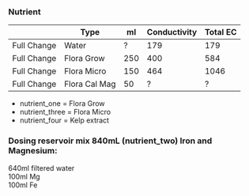 ### Nutrient
|               |    Type       | ml   | Conductivity | Total EC   | 
|---------------|-------        |----- | ------------ | -------------| 
| Full Change   | Water         |?     | 179          | 179          | 
| Full Change   | Flora Grow    |250   | 400          | 584          | 
| Full Change   | Flora Micro   |150   | 464          | 1046         |
| Full Change   | Flora Cal Mag |50    | ?            | ?            |


- nutrient_one   = Flora Grow  
- nutrient_three = Flora Micro  
- nutrient_four  = Kelp extract  

### Dosing reservoir mix 840mL (nutrient_two) Iron and Magnesium:  
640ml filtered water  
100ml Mg  
100ml Fe   